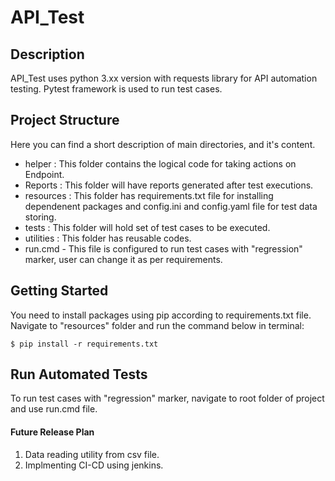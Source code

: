# API_Test

## Description
API_Test uses python 3.xx version with requests library for API automation testing. Pytest framework is used to run test cases.

## Project Structure
Here you can find a short description of main directories, and it's content.
- helper : This folder contains the logical code for taking actions on Endpoint.
- Reports : This folder will have reports generated after test executions.
- resources : This folder has requirements.txt file for installing dependenent packages and config.ini and config.yaml file for test data storing.
- tests : This folder will hold set of test cases to be executed.
- utilities : This folder has reusable codes.
- run.cmd - This file is configured to run test cases with "regression" marker, user can change it as per requirements.

## Getting Started

You need to install packages using pip according to requirements.txt file.
Navigate to "resources" folder and run the command below in terminal:
```
$ pip install -r requirements.txt
```

## Run Automated Tests
To run test cases with "regression" marker, navigate to root folder of project and use run.cmd file.


#### Future Release Plan
1. Data reading utility from csv file.
2. Implmenting CI-CD using jenkins.